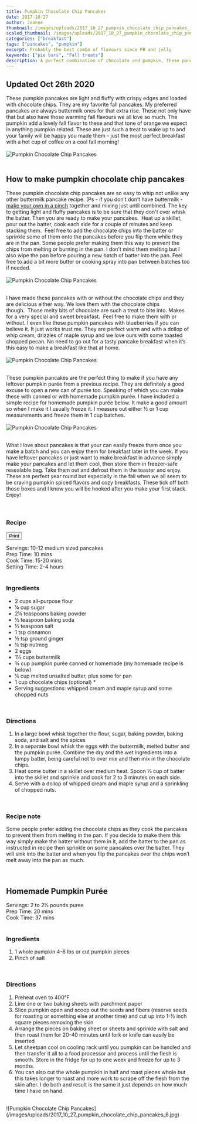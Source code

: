 ```yaml
---
title: Pumpkin Chocolate Chip Pancakes
date: 2017-10-27
author: Joanne
thumbnail: /images/uploads/2017_10_27_pumpkin_chocolate_chip_pancakes_1.jpg
scaled_thumbnail: /images/uploads/2017_10_27_pumpkin_chocolate_chip_pancakes_0.jpg
categories: ["breakfast"]
tags: ["pancakes", "pumpkin"]
excerpt: Probably the best combo of flavours since PB and jelly
keywords: ["pie bars", "Fall treats"]
description: A perfect combination of chocolate and pumpkin, these pancakes are a sure hit
---
```

<span class="blog-text">

## Updated Oct 26th 2020

These pumpkin pancakes are light and fluffy with crispy edges and loaded with chocolate chips. They are my favorite fall pancakes. My preferred pancakes are always buttermilk ones for that extra rise. These not only have that but also have those warming fall flavours we all love so much. The pumpkin add a lovely fall flavor to these and that tone of orange we expect in anything pumpkin related. These are just such a treat to wake up to and your family will be happy you made them - just the most perfect breakfast with a hot cup of coffee on a cool fall morning!
</br>
</br>
![Pumpkin Chocolate Chip Pancakes](/images/uploads/2017_10_27_pumpkin_chocolate_chip_pancakes_2.jpg)
</br>
</br>

## How to make pumpkin chocolate chip pancakes

These pumpkin chocolate chip pancakes are so easy to whip not unlike any other buttermilk pancake recipe. (Ps - if you don’t don’t have buttermilk - [make your own in a pinch](https://www.foodnetwork.com/recipes/homemade-buttermilk-3645761) together and mixing just until combined. The key to getting light and fluffy pancakes is to be sure that they don't over whisk the batter. Then you are ready to make your pancakes.  Heat up a skillet, pour out the batter, cook each side for a couple of minutes and keep stacking them.  Feel free to add the chocolate chips into the batter or sprinkle some of them onto the pancakes before you flip them while they are in the pan. Some people prefer making them this way to prevent the chips from melting or burning in the pan. I don’t mind them melting but I also wipe the pan before pouring a new batch of batter into the pan. Feel free to add a bit more butter or cooking spray into pan between batches too if needed. 
</br>
</br>
![Pumpkin Chocolate Chip Pancakes](/images/uploads/2017_10_27_pumpkin_chocolate_chip_pancakes_3.jpg)
</br>
</br>

I have made these pancakes with or without the chocolate chips and they are delicious either way. We love them with the chocolate chips though.  Those melty bits of chocolate are such a treat to bite into. Makes for a very special and sweet breakfast.  Feel free to make them with or without. I even like these pumpkin pancakes with blueberries if you can believe it. It just works trust me. They are perfect warm and with a dollop of whip cream, drizzles of maple syrup and we love ours with some toasted chopped pecan. No need to go out for a tasty pancake breakfast when it’s this easy to make a breakfast like that at home.  
</br>
</br>
![Pumpkin Chocolate Chip Pancakes](/images/uploads/2017_10_27_pumpkin_chocolate_chip_pancakes_4.jpg)
</br>
</br>

These pumpkin pancakes are the perfect thing to make if you have any leftover pumpkin purée from a previous recipe. They are definitely a good excuse to open a new can of purée too. Speaking of which you can make these with canned or with homemade pumpkin purée. I have included a simple recipe for homemade pumpkin purée below. It make a good amount so when I make it I usually freeze it. I measure out either ½ or 1 cup measurements and freeze them in 1 cup batches. 
</br>
</br>
![Pumpkin Chocolate Chip Pancakes](/images/uploads/2017_10_27_pumpkin_chocolate_chip_pancakes_5.jpg)
</br>
</br>

What I love about pancakes is that your can easily freeze them once you make a batch and you can enjoy them for breakfast later in the week. If you have leftover pancakes or just want to make breakfast in advance simply make your pancakes and let them cool, then store them in freezer-safe resealable bag. Take them out and defrost them in the toaster and enjoy. These are perfect year round but especially in the fall when we all seem to be craving pumpkin spiced flavors and cozy breakfasts. These tick off both those boxes and I know you will be hooked after you make your first stack. Enjoy!<br>
</br>
</br>
</span>

### Recipe
<div print_button><form>
<input type="button" value="Print" class="btn__print" onClick="window.print()">
</form></div>

<div>Servings: <span itemprop="recipeYield">10-12 medium sized pancakes </div>
<div>Prep Time: <meta itemprop="prepTime" content="PT10M">10 mins</div>
<div>Cook Time: <meta itemprop="cookTime" content="PT20M">15-20 mins</div>
<div>Setting Time: 2-4 hours</div>
</br>

### Ingredients

* <span itemprop="recipeIngredient">2 cups all-purpose flour	</span>
* <span itemprop="recipeIngredient">¼ cup sugar</span>
* <span itemprop="recipeIngredient">2¼ teaspoons baking powder</span>
* <span itemprop="recipeIngredient">½ teaspoon baking soda</span>
* <span itemprop="recipeIngredient">½ teaspoon salt</span>
* <span itemprop="recipeIngredient">1 tsp cinnamon</span>
* <span itemprop="recipeIngredient">½ tsp ground ginger</span>
* <span itemprop="recipeIngredient">¼ tsp nutmeg</span>
* <span itemprop="recipeIngredient">2 eggs</span>
* <span itemprop="recipeIngredient">1½ cups buttermilk</span>
* <span itemprop="recipeIngredient">¾ cup pumpkin purée canned or homemade (my homemade recipe is below)</span>
* <span itemprop="recipeIngredient">¼ cup melted unsalted butter, plus some for pan </span>
* <span itemprop="recipeIngredient">1 cup chocolate chips (optional) *</span>
* <span itemprop="recipeIngredient">Serving suggestions: whipped cream and maple syrup and some chopped nuts </span>
</br>

### Directions

1. In a large bowl whisk together the flour, sugar, baking powder, baking soda, and salt and the spices
2. In a separate bowl whisk the eggs with the buttermilk, melted butter and the pumpkin purée. Combine the dry and the wet ingredients into a lumpy batter, being careful not to over mix and then mix in the chocolate chips.
3. Heat some butter in a skillet over medium heat. Spoon &frac13; cup of batter into the skillet and sprinkle and cook for 2 to 3 minutes on each side.
4. Serve with a dollop of whipped cream and maple syrup and a sprinkling of chopped nuts.
</br>

### Recipe note

Some people prefer adding the chocolate chips as they cook the pancakes to prevent them from melting in the pan. If you decide to make them this way simply make the batter without them in it, add the batter to the pan as instructed in recipe then sprinkle on some pancakes over the batter. They will sink into the batter and when you flip the pancakes over the chips won’t melt away into the pan as much.  
</br>
</br>

## Homemade Pumpkin Purée

<div>Servings: <span itemprop="recipeYield">2 to 2½ pounds puree</div>
<div>Prep Time: <meta itemprop="prepTime" content="PT10M">20 mins</div>
<div>Cook Time: <meta itemprop="cookTime" content="PT20M">37 mins</div>
</br>

### Ingredients

1. 1 whole pumpkin 4-6 lbs or cut pumpkin pieces
1. Pinch of salt 
</br>

### Directions

1. Preheat oven to 400°F
2. Line one or two baking sheets with parchment paper
3. Slice pumpkin open and scoop out the seeds and fibers (reserve seeds for roasting or something else at another time) and cut up into 1-½ inch square pieces removing the skin
4. Arrange the pieces on baking sheet or sheets and sprinkle with salt and then roast them for 20-40 minutes until fork or knife can easily be inserted
5. Let sheetpan  cool on cooling rack until you pumpkin can be handled and then transfer it all to a food processor and process until the flesh is smooth. Store in the fridge for up to one week and freeze for up to 3 months.
6. You can also cut the whole pumpkin in half and roast pieces whole but this takes longer to roast and more work to scrape off the flesh from the skin after. I do both and result is the same it just depends on how much time I have on hand. 

</br>
![Pumpkin Chocolate Chip Pancakes](/images/uploads/2017_10_27_pumpkin_chocolate_chip_pancakes_6.jpg)